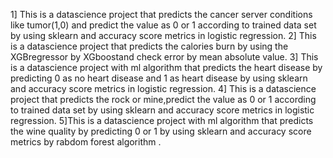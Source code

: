 1] This is a datascience project that predicts the cancer server conditions like tumor(1,0) and predict the value as 0 or 1 according to trained data set by using sklearn and accuracy score metrics in logistic regression.
2] This is a datascience project that predicts the calories burn by using the XGBregressor by XGboostand check error by mean absolute value.
3] This is a datascience project with ml algorithm that predicts the heart disease by predicting 0 as no heart disease and 1 as heart disease  by using sklearn and accuracy score metrics in logistic regression.
4] This is a datascience project that predicts the rock or mine,predict the value as 0 or 1 according to trained data set by using sklearn and accuracy score metrics in logistic regression.
5]This is a datascience project with ml algorithm that predicts the wine quality by predicting 0 or 1 by using sklearn and accuracy score metrics by rabdom forest algorithm .
